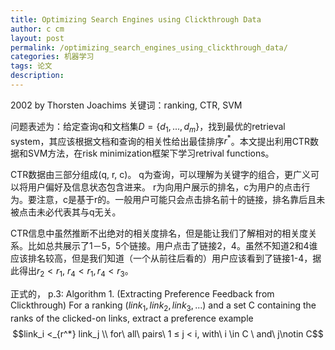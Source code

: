 ```yaml
---
title: Optimizing Search Engines using Clickthrough Data
author: c cm
layout: post
permalink: /optimizing_search_engines_using_clickthrough_data/
categories: 机器学习
tags: 论文
description:
---
```


2002 by Thorsten Joachims
关键词：ranking, CTR, SVM

问题表述为：给定查询q和文档集$D = \{d_1, ..., d_m \}$，找到最优的retrieval system，其应该根据文档和查询的相关性给出最佳排序$r^*$。本文提出利用CTR数据和SVM方法，在risk minimization框架下学习retrival functions。

CTR数据由三部分组成(q, r, c)。
q为查询，可以理解为关键字的组合，更广义可以将用户偏好及信息状态包含进来。
r为向用户展示的排名，c为用户的点击行为。要注意，c是基于r的。一般用户可能只会点击排名前十的链接，排名靠后且未被点击未必代表其与q无关。

CTR信息中虽然推断不出绝对的相关度排名，但是能让我们了解相对的相关度关系。比如总共展示了1－5，5个链接。用户点击了链接2，4。虽然不知道2和4谁应该排名较高，但是我们知道（一个从前往后看的）用户应该看到了链接1-4，据此得出$r_2 < r_1$, $r_4 < r_1, r_4 < r_3$。

正式的，
p.3: Algorithm 1. (Extracting Preference Feedback from Clickthrough)
For a ranking $(link_1 , link_2 , link_3 , ...)$ and a set C containing the ranks of the clicked-on links, extract a preference example $$link_i <_{r^*} link_j \\ for\ all\ pairs\ 1 ≤ j < i, with\ i \in C \ and\ j\notin C$$




